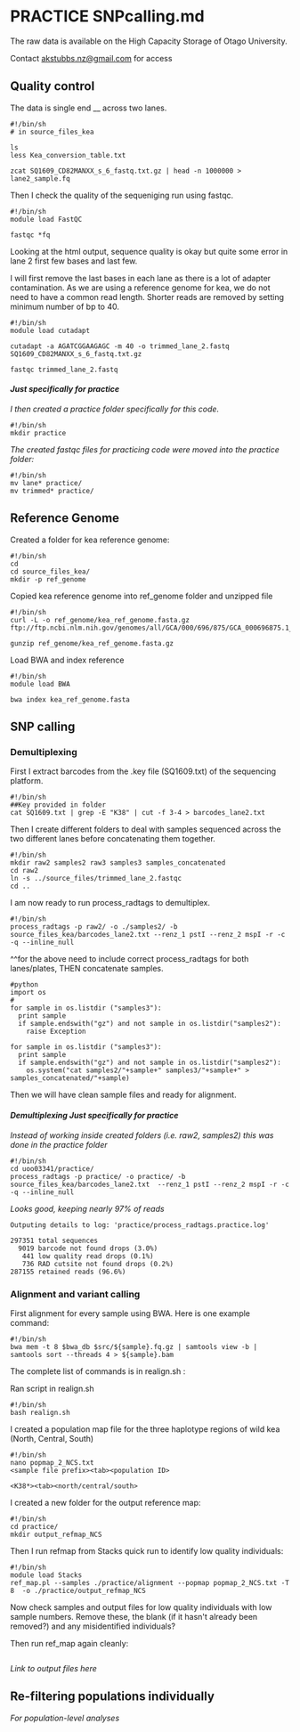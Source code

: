 # PRACTICE SNPcalling.md

The raw data is available on the High Capacity Storage of Otago University. 

Contact akstubbs.nz@gmail.com for access

## Quality control

The data is single end __ across two lanes. 

```
#!/bin/sh
# in source_files_kea

ls
less Kea_conversion_table.txt

zcat SQ1609_CD82MANXX_s_6_fastq.txt.gz | head -n 1000000 > lane2_sample.fq
```

Then I check the quality of the sequeniging run using fastqc. 

```
#!/bin/sh
module load FastQC

fastqc *fq
```
Looking at the html output, sequence quality is okay but quite some error in lane 2 first few bases and last few.

I will first remove the last bases in each lane as there is a lot of adapter contamination. 
As we are using a reference genome for kea, we do not need to have a common read length. 
Shorter reads are removed by setting minimum number of bp to 40. 

```
#!/bin/sh
module load cutadapt

cutadapt -a AGATCGGAAGAGC -m 40 -o trimmed_lane_2.fastq SQ1609_CD82MANXX_s_6_fastq.txt.gz 

fastqc trimmed_lane_2.fastq
```
#### *Just specifically for practice*

*I then created a practice folder specifically for this code.*

```
#!/bin/sh
mkdir practice
```
*The created fastqc files for practicing code were moved into the practice folder:*

```
#!/bin/sh
mv lane* practice/
mv trimmed* practice/
```

## Reference Genome
Created a folder for kea reference genome:
```
#!/bin/sh
cd 
cd source_files_kea/
mkdir -p ref_genome
```
Copied kea reference genome into ref_genome folder and unzipped file

```
#!/bin/sh
curl -L -o ref_genome/kea_ref_genome.fasta.gz ftp://ftp.ncbi.nlm.nih.gov/genomes/all/GCA/000/696/875/GCA_000696875.1_ASM69687v1/GCA_000696875.1_ASM69687v1_genomic.fna.gz

gunzip ref_genome/kea_ref_genome.fasta.gz
```
Load BWA and index reference

```
#!/bin/sh
module load BWA

bwa index kea_ref_genome.fasta
```

## SNP calling

### Demultiplexing

First I extract barcodes from the .key file (SQ1609.txt) of the sequencing platform.

```
#!/bin/sh
##Key provided in folder
cat SQ1609.txt | grep -E "K38" | cut -f 3-4 > barcodes_lane2.txt
```
Then I create different folders to deal with samples sequenced across the two different lanes before concatenating them together.

```
#!/bin/sh
mkdir raw2 samples2 raw3 samples3 samples_concatenated
cd raw2
ln -s ../source_files/trimmed_lane_2.fastqc
cd ..
```
I am now ready to run process_radtags to demultiplex.

```
#!/bin/sh
process_radtags -p raw2/ -o ./samples2/ -b source_files_kea/barcodes_lane2.txt --renz_1 pstI --renz_2 mspI -r -c -q --inline_null
```

^^for the above need to include correct process_radtags for both lanes/plates, THEN concatenate samples. 

```
#python
import os
#
for sample in os.listdir ("samples3"):
  print sample
  if sample.endswith("gz") and not sample in os.listdir("samples2"):
    raise Exception

for sample in os.listdir ("samples3"):
  print sample
  if sample.endswith("gz") and not sample in os.listdir("samples2"):
    os.system("cat samples2/"+sample+" samples3/"+sample+" > samples_concatenated/"+sample)
```

Then we will have clean sample files and ready for alignment.

#### *Demultiplexing Just specifically for practice* 

*Instead of working inside created folders (i.e. raw2, samples2) this was done in the practice folder*

```
#!/bin/sh
cd uoo03341/practice/
process_radtags -p practice/ -o practice/ -b source_files_kea/barcodes_lane2.txt  --renz_1 pstI --renz_2 mspI -r -c -q --inline_null
```

*Looks good, keeping nearly 97% of reads*

```
Outputing details to log: 'practice/process_radtags.practice.log'

297351 total sequences
  9019 barcode not found drops (3.0%)
   441 low quality read drops (0.1%)
   736 RAD cutsite not found drops (0.2%)
287155 retained reads (96.6%)
```

### Alignment and variant calling

First alignment for every sample using BWA. Here is one example command:

```
#!/bin/sh
bwa mem -t 8 $bwa_db $src/${sample}.fq.gz | samtools view -b | samtools sort --threads 4 > ${sample}.bam
```

The complete list of commands is in realign.sh :

Ran script in realign.sh

```
#!/bin/sh
bash realign.sh
```

I created a population map file for the three haplotype regions of wild kea (North, Central, South)

```
#!/bin/sh
nano popmap_2_NCS.txt
<sample file prefix><tab><population ID>

<K38*><tab><north/central/south>

```
I created a new folder for the output reference map:

```
#!/bin/sh
cd practice/
mkdir output_refmap_NCS
```

Then I run refmap from Stacks quick run to identify low quality individuals:

```
#!/bin/sh
module load Stacks
ref_map.pl --samples ./practice/alignment --popmap popmap_2_NCS.txt -T 8  -o ./practice/output_refmap_NCS
```

Now check samples and output files for low quality individuals with low sample numbers. 
Remove these, the blank (if it hasn't already been removed?) and any misidentified individuals?

Then run ref_map again cleanly:

```

```
*Link to output files here* 

## Re-filtering populations individually

*For population-level analyses*

